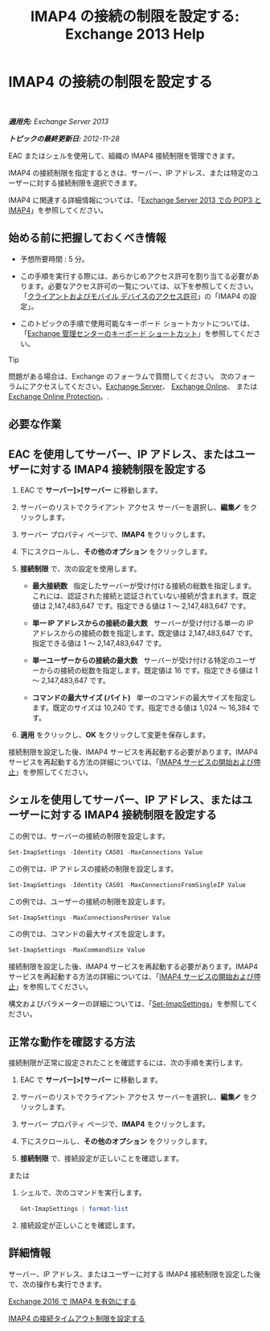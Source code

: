 ﻿---
title: 'IMAP4 の接続の制限を設定する: Exchange 2013 Help'
TOCTitle: IMAP4 の接続の制限を設定する
ms:assetid: 8e3aa366-e77c-4c70-b78d-ddbb178cb521
ms:mtpsurl: https://technet.microsoft.com/ja-jp/library/Bb123712(v=EXCHG.150)
ms:contentKeyID: 50555827
ms.date: 04/24/2018
mtps_version: v=EXCHG.150
ms.translationtype: HT
---

# IMAP4 の接続の制限を設定する

 

_**適用先:** Exchange Server 2013_

_**トピックの最終更新日:** 2012-11-28_

EAC またはシェルを使用して、組織の IMAP4 接続制限を管理できます。

IMAP4 の接続制限を指定するときは、サーバー、IP アドレス、または特定のユーザーに対する接続制限を選択できます。

IMAP4 に関連する詳細情報については、「[Exchange Server 2013 での POP3 と IMAP4](pop3-and-imap4-in-exchange-server-2013-exchange-2013-help.md)」を参照してください。

## 始める前に把握しておくべき情報

  - 予想所要時間 : 5 分。

  - この手順を実行する際には、あらかじめアクセス許可を割り当てる必要があります。必要なアクセス許可の一覧については、以下を参照してください。「[クライアントおよびモバイル デバイスのアクセス許可](clients-and-mobile-devices-permissions-exchange-2013-help.md)」の「IMAP4 の設定」。

  - このトピックの手順で使用可能なキーボード ショートカットについては、「[Exchange 管理センターのキーボード ショートカット](keyboard-shortcuts-in-the-exchange-admin-center-exchange-online-protection-help.md)」を参照してください。


> [!TIP]
> 問題がある場合は、Exchange のフォーラムで質問してください。 次のフォーラムにアクセスしてください。<A href="https://go.microsoft.com/fwlink/p/?linkid=60612">Exchange Server</A>、 <A href="https://go.microsoft.com/fwlink/p/?linkid=267542">Exchange Online</A>、 または <A href="https://go.microsoft.com/fwlink/p/?linkid=285351">Exchange Online Protection</A>。.



## 必要な作業

## EAC を使用してサーバー、IP アドレス、またはユーザーに対する IMAP4 接続制限を設定する

1.  EAC で <strong>サーバー\]\>\[サーバー</strong> に移動します。

2.  サーバーのリストでクライアント アクセス サーバーを選択し、<strong>編集</strong>![編集アイコン](images/Bb124582.6f53ccb2-1f13-4c02-bea0-30690e6ea71d(EXCHG.150).gif "編集アイコン") をクリックします。

3.  サーバー プロパティ ページで、<strong>IMAP4</strong> をクリックします。

4.  下にスクロールし、<strong>その他のオプション</strong> をクリックします。

5.  <strong>接続制限</strong> で、次の設定を使用します。
    
      - <strong>最大接続数</strong>   指定したサーバーが受け付ける接続の総数を指定します。これには、認証された接続と認証されていない接続が含まれます。既定値は 2,147,483,647 です。指定できる値は 1 ～ 2,147,483,647 です。
    
      - <strong>単一 IP アドレスからの接続の最大数</strong>   サーバーが受け付ける単一の IP アドレスからの接続の数を指定します。既定値は 2,147,483,647 です。指定できる値は 1 ～ 2,147,483,647 です。
    
      - <strong>単一ユーザーからの接続の最大数</strong>   サーバーが受け付ける特定のユーザーからの接続の総数を指定します。既定値は 16 です。指定できる値は 1 ～ 2,147,483,647 です。
    
      - <strong>コマンドの最大サイズ (バイト)</strong>   単一のコマンドの最大サイズを指定します。既定のサイズは 10,240 です。指定できる値は 1,024 ～ 16,384 です。

6.  <strong>適用</strong> をクリックし、<strong>OK</strong> をクリックして変更を保存します。

接続制限を設定した後、IMAP4 サービスを再起動する必要があります。IMAP4 サービスを再起動する方法の詳細については、「[IMAP4 サービスの開始および停止](start-and-stop-the-imap4-services-exchange-2013-help.md)」を参照してください。

## シェルを使用してサーバー、IP アドレス、またはユーザーに対する IMAP4 接続制限を設定する

この例では、サーバーの接続の制限を設定します。

```powershell
Set-ImapSettings -Identity CAS01 -MaxConnections Value
```

この例では、IP アドレスの接続の制限を設定します。

```powershell
Set-ImapSettings -Identity CAS01 -MaxConnectionsFromSingleIP Value
```

この例では、ユーザーの接続の制限を設定します。

```powershell
Set-ImapSettings -MaxConnectionsPerUser Value
```

この例では、コマンドの最大サイズを設定します。

```powershell
Set-ImapSettings -MaxCommandSize Value
```

接続制限を設定した後、IMAP4 サービスを再起動する必要があります。IMAP4 サービスを再起動する方法の詳細については、「[IMAP4 サービスの開始および停止](start-and-stop-the-imap4-services-exchange-2013-help.md)」を参照してください。

構文およびパラメーターの詳細については、「[Set-ImapSettings](https://technet.microsoft.com/ja-jp/library/aa998252\(v=exchg.150\))」を参照してください。

## 正常な動作を確認する方法

接続制限が正常に設定されたことを確認するには、次の手順を実行します。

1.  EAC で <strong>サーバー\]\>\[サーバー</strong> に移動します。

2.  サーバーのリストでクライアント アクセス サーバーを選択し、<strong>編集</strong>![編集アイコン](images/Bb124582.6f53ccb2-1f13-4c02-bea0-30690e6ea71d(EXCHG.150).gif "編集アイコン") をクリックします。

3.  サーバー プロパティ ページで、<strong>IMAP4</strong> をクリックします。

4.  下にスクロールし、<strong>その他のオプション</strong> をクリックします。

5.  <strong>接続制限</strong> で、接続設定が正しいことを確認します。

または

1.  シェルで、次のコマンドを実行します。
    
    ```powershell
    Get-ImapSettings | format-list
    ```

2.  接続設定が正しいことを確認します。

## 詳細情報

サーバー、IP アドレス、またはユーザーに対する IMAP4 接続制限を設定した後で、次の操作も実行できます。

[Exchange 2016 で IMAP4 を有効にする](enable-imap4-in-exchange-2013-exchange-2013-help.md)

[IMAP4 の接続タイムアウト制限を設定する](set-connection-time-out-limits-for-imap4-exchange-2013-help.md)

